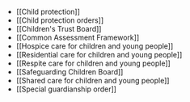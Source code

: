 - [[Child protection]]
- [[Child protection orders]]
- [[Children's Trust Board]]
- [[Common Assessment Framework]]
- [[Hospice care for children and young people]]
- [[Residential care for children and young people]]
- [[Respite care for children and young people]]
- [[Safeguarding Children Board]]
- [[Shared care for children and young people]]
- [[Special guardianship order]]
